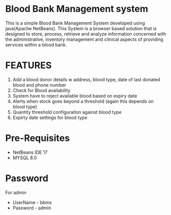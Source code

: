 # Blood Bank Management system
 
This is a simple Blood Bank Management System developed using java(Apache NetBeans).
This System is a browser based solution that is designed to store,
process, retrieve and analyze information concerned with the administrative, inventory
management and clinical aspects of providing services within a blood bank.


# FEATURES

1. Add a blood donor details w address, blood type, date of last donated blood and phone number
2. Check for Blood availability
3. System have to reject available blood based on expiry date
4. Alerts when stock goes beyond a threshold (again this depends on blood type)
5. Quantity threshold configuraiton against blood type
6. Expirty date settings for blood type



# Pre-Requisites

   * NetBeans IDE 17
   * MYSQL 8.0



# Password

For admin 

   * UserName - bbms
   * Password - admin
